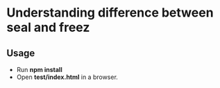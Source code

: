 # Understanding difference between seal and freez
 
## Usage
 
- Run **npm install**
- Open **test/index.html** in a browser. 